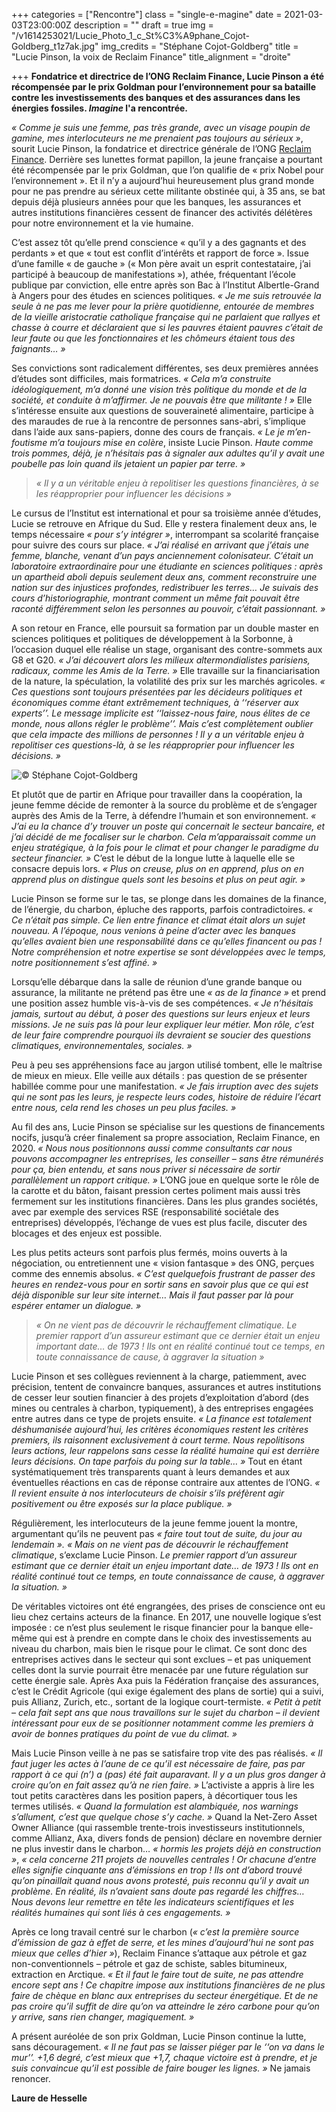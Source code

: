 +++
categories = ["Rencontre"]
class = "single-e-magine"
date = 2021-03-03T23:00:00Z
description = ""
draft = true
img = "/v1614253021/Lucie_Photo_1_c_St%C3%A9phane_Cojot-Goldberg_t1z7ak.jpg"
img_credits = "Stéphane Cojot-Goldberg"
title = "Lucie Pinson, la voix de Reclaim Finance"
title_alignment = "droite"

+++
**Fondatrice et directrice de l’ONG Reclaim Finance, Lucie Pinson a été récompensée par le prix Goldman pour l’environnement pour sa bataille contre les investissements des banques et des assurances dans les énergies fossiles. _Imagine_ l'a rencontrée.**

_« Comme je suis une femme, pas très grande, avec un visage poupin de gamine, mes interlocuteurs ne me prenaient pas toujours au sérieux »_, sourit Lucie Pinson, la fondatrice et directrice générale de l’ONG [Reclaim Finance](). Derrière ses lunettes format papillon, la jeune française a pourtant été récompensée par le prix Goldman, que l’on qualifie de « prix Nobel pour l’environnement ». Et il n’y a aujourd’hui heureusement plus grand monde pour ne pas prendre au sérieux cette militante obstinée qui, à 35 ans, se bat depuis déjà plusieurs années pour que les banques, les assurances et autres institutions financières cessent de financer des activités délétères pour notre environnement et la vie humaine.

C’est assez tôt qu’elle prend conscience « qu’il y a des gagnants et des perdants » et que « tout est conflit d’intérêts et rapport de force ». Issue d’une famille « de gauche » (« Mon père avait un esprit contestataire, j’ai participé à beaucoup de manifestations »), athée, fréquentant l’école publique par conviction, elle entre après son Bac à l’Institut Albertle-Grand à Angers pour des études en sciences politiques. _« Je me suis retrouvée la seule à ne pas me lever pour la prière quotidienne, entourée de membres de la vieille aristocratie catholique française qui ne parlaient que rallyes et chasse à courre et déclaraient que si les pauvres étaient pauvres c’était de leur faute ou que les fonctionnaires et les chômeurs étaient tous des faignants… »_

Ses convictions sont radicalement différentes, ses deux premières années d’études sont difficiles, mais formatrices. _« Cela m’a construite idéologiquement, m’a donné une vision très politique du monde et de la société, et conduite à m’affirmer. Je ne pouvais être que militante ! »_ Elle s’intéresse ensuite aux questions de souveraineté alimentaire, participe à des maraudes de rue à la rencontre de personnes sans-abri, s’implique dans l’aide aux sans-papiers, donne des cours de français. _« Le je m’en-foutisme m’a toujours mise en colère_, insiste Lucie Pinson. _Haute comme trois pommes, déjà, je n’hésitais pas à signaler aux adultes qu’il y avait une poubelle pas loin quand ils jetaient un papier par terre. »_

> _« Il y a un véritable enjeu à repolitiser les questions financières, à se les réapproprier pour influencer les décisions »_

Le cursus de l’Institut est international et pour sa troisième année d’études, Lucie se retrouve en Afrique du Sud. Elle y restera finalement deux ans, le temps nécessaire _« pour s’y intégrer »_, interrompant sa scolarité française pour suivre des cours sur place. _« J’ai réalisé en arrivant que j’étais une femme, blanche, venant d’un pays anciennement colonisateur. C’était un laboratoire extraordinaire pour une étudiante en sciences politiques : après un apartheid aboli depuis seulement deux ans, comment reconstruire une nation sur des injustices profondes, redistribuer les terres… Je suivais des cours d’historiographie, montrant comment un même fait pouvait être raconté différemment selon les personnes au pouvoir, c’était passionnant. »_

A son retour en France, elle poursuit sa formation par un double master en sciences politiques et politiques de développement à la Sorbonne, à l’occasion duquel elle réalise un stage, organisant des contre-sommets aux G8 et G20. _« J’ai découvert alors les milieux altermondialistes parisiens, radicaux, comme les Amis de la Terre. »_ Elle travaille sur la financiarisation de la nature, la spéculation, la volatilité des prix sur les marchés agricoles. _« Ces questions sont toujours présentées par les décideurs politiques et économiques comme étant extrêmement techniques, à ‘‘réserver aux experts’’. Le message implicite est ‘‘laissez-nous faire, nous élites de ce monde, nous allons régler le problème’’. Mais c’est complètement oublier que cela impacte des millions de personnes ! Il y a un véritable enjeu à repolitiser ces questions-là, à se les réapproprier pour influencer les décisions. »_

![© Stéphane Cojot-Goldberg](https://res.cloudinary.com/drg3m95yg/image/upload/c_limit,dpr_auto,q_70,w_1000,f_auto/v1614255021/Lucie_Photo_2_c_St%C3%A9phane_Cojot-Goldberg_re3g6w.jpg "© Stéphane Cojot-Goldberg")

Et plutôt que de partir en Afrique pour travailler dans la coopération, la jeune femme décide de remonter à la source du problème et de s’engager auprès des Amis de la Terre, à défendre l’humain et son environnement. _« J’ai eu la chance d’y trouver un poste qui concernait le secteur bancaire, et j’ai décidé de me focaliser sur le charbon. Cela m’apparaissait comme un enjeu stratégique, à la fois pour le climat et pour changer le paradigme du secteur financier. »_ C’est le début de la longue lutte à laquelle elle se consacre depuis lors. _« Plus on creuse, plus on en apprend, plus on en apprend plus on distingue quels sont les besoins et plus on peut agir. »_

Lucie Pinson se forme sur le tas, se plonge dans les domaines de la finance, de l’énergie, du charbon, épluche des rapports, parfois contradictoires. _« Ce n’était pas simple. Ce lien entre finance et climat était alors un sujet nouveau. A l’époque, nous venions à peine d’acter avec les banques qu’elles avaient bien une responsabilité dans ce qu’elles financent ou pas ! Notre compréhension et notre expertise se sont développées avec le temps, notre positionnement s’est affiné. »_

Lorsqu’elle débarque dans la salle de réunion d’une grande banque ou assurance, la militante ne prétend pas être une _« as de la finance »_ et prend une position assez humble vis-à-vis de ses compétences. _« Je n’hésitais jamais, surtout au début, à poser des questions sur leurs enjeux et leurs missions. Je ne suis pas là pour leur expliquer leur métier. Mon rôle, c’est de leur faire comprendre pourquoi ils devraient se soucier des questions climatiques, environnementales, sociales. »_

Peu à peu ses appréhensions face au jargon utilisé tombent, elle le maîtrise de mieux en mieux. Elle veille aux détails : pas question de se présenter habillée comme pour une manifestation. _« Je fais irruption avec des sujets qui ne sont pas les leurs, je respecte leurs codes, histoire de réduire l’écart entre nous, cela rend les choses un peu plus faciles. »_

Au fil des ans, Lucie Pinson se spécialise sur les questions de financements nocifs, jusqu’à créer finalement sa propre association, Reclaim Finance, en 2020. _« Nous nous positionnons aussi comme consultants car nous pouvons accompagner les entreprises, les conseiller – sans être rémunérés pour ça, bien entendu, et sans nous priver si nécessaire de sortir parallèlement un rapport critique. »_ L’ONG joue en quelque sorte le rôle de la carotte et du bâton, faisant pression certes poliment mais aussi très fermement sur les institutions financières. Dans les plus grandes sociétés, avec par exemple des services RSE (responsabilité sociétale des entreprises) développés, l’échange de vues est plus facile, discuter des blocages et des enjeux est possible.

Les plus petits acteurs sont parfois plus fermés, moins ouverts à la négociation, ou entretiennent une « vision fantasque » des ONG, perçues comme des ennemis absolus. _« C’est quelquefois frustrant de passer des heures en rendez-vous pour en sortir sans en savoir plus que ce qui est déjà disponible sur leur site internet… Mais il faut passer par là pour espérer entamer un dialogue. »_

> _« On ne vient pas de découvrir le réchauffement climatique. Le premier rapport d’un assureur estimant que ce dernier était un enjeu important date… de 1973 ! Ils ont en réalité continué tout ce temps, en toute connaissance de cause, à aggraver la situation »_

Lucie Pinson et ses collègues reviennent à la charge, patiemment, avec précision, tentent de convaincre banques, assurances et autres institutions de cesser leur soutien financier à des projets d’exploitation d’abord (des mines ou centrales à charbon, typiquement), à des entreprises engagées entre autres dans ce type de projets ensuite. _« La finance est totalement déshumanisée aujourd’hui, les critères économiques restent les critères premiers, ils raisonnent exclusivement à court terme. Nous repolitisons leurs actions, leur rappelons sans cesse la réalité humaine qui est derrière leurs décisions. On tape parfois du poing sur la table… »_ Tout en étant systématiquement très transparents quant à leurs demandes et aux éventuelles réactions en cas de réponse contraire aux attentes de l’ONG. _« Il revient ensuite à nos interlocuteurs de choisir s’ils préfèrent agir positivement ou être exposés sur la place publique. »_

Régulièrement, les interlocuteurs de la jeune femme jouent la montre, argumentant qu’ils ne peuvent pas _« faire tout tout de suite, du jour au lendemain ». « Mais on ne vient pas de découvrir le réchauffement climatique_, s’exclame Lucie Pinson. _Le premier rapport d’un assureur estimant que ce dernier était un enjeu important date… de 1973 ! Ils ont en réalité continué tout ce temps, en toute connaissance de cause, à aggraver la situation. »_

De véritables victoires ont été engrangées, des prises de conscience ont eu lieu chez certains acteurs de la finance. En 2017, une nouvelle logique s’est imposée : ce n’est plus seulement le risque financier pour la banque elle-même qui est à prendre en compte dans le choix des investissements au niveau du charbon, mais bien le risque pour le climat. Ce sont donc des entreprises actives dans le secteur qui sont exclues – et pas uniquement celles dont la survie pourrait être menacée par une future régulation sur cette énergie sale. Après Axa puis la Fédération française des assurances, c’est le Crédit Agricole (qui exige également des plans de sortie) qui a suivi, puis Allianz, Zurich, etc., sortant de la logique court-termiste. _« Petit à petit – cela fait sept ans que nous travaillons sur le sujet du charbon – il devient intéressant pour eux de se positionner notamment comme les premiers à avoir de bonnes pratiques du point de vue du climat. »_

Mais Lucie Pinson veille à ne pas se satisfaire trop vite des pas réalisés. _« Il faut juger les actes à l’aune de ce qu’il est nécessaire de faire, pas par rapport à ce qui (n’) a (pas) été fait auparavant. Il y a un plus gros danger à croire qu’on en fait assez qu’à ne rien faire. »_ L’activiste a appris à lire les tout petits caractères dans les position papers, à décortiquer tous les termes utilisés. _« Quand la formulation est alambiquée, nos warnings s’allument, c’est que quelque chose s’y cache. »_ Quand la Net-Zero Asset Owner Alliance (qui rassemble trente-trois investisseurs institutionnels, comme Allianz, Axa, divers fonds de pension) déclare en novembre dernier ne plus investir dans le charbon… _« hormis les projets déjà en construction »_, _« cela concerne 211 projets de nouvelles centrales ! Or chacune d’entre elles signifie cinquante ans d’émissions en trop ! Ils ont d’abord trouvé qu’on pinaillait quand nous avons protesté, puis reconnu qu’il y avait un problème. En réalité, ils n’avaient sans doute pas regardé les chiffres… Nous devons leur remettre en tête les indicateurs scientifiques et les réalités humaines qui sont liés à ces engagements. »_

Après ce long travail centré sur le charbon (_« c’est la première source d’émission de gaz à effet de serre, et les mines d’aujourd’hui ne sont pas mieux que celles d’hier »_), Reclaim Finance s’attaque aux pétrole et gaz non-conventionnels – pétrole et gaz de schiste, sables bitumineux, extraction en Arctique. _« Et il faut le faire tout de suite, ne pas attendre encore sept ans ! Ce chapitre impose aux institutions financières de ne plus faire de chèque en blanc aux entreprises du secteur énergétique. Et de ne pas croire qu’il suffit de dire qu’on va atteindre le zéro carbone pour qu’on y arrive, sans rien changer, magiquement. »_

A présent auréolée de son prix Goldman, Lucie Pinson continue la lutte, sans découragement. _« Il ne faut pas se laisser piéger par le ‘‘on va dans le mur’’. +1,6 degré, c’est mieux que +1,7, chaque victoire est à prendre, et je suis convaincue qu’il est possible de faire bouger les lignes. »_ Ne jamais renoncer.

**Laure de Hesselle**